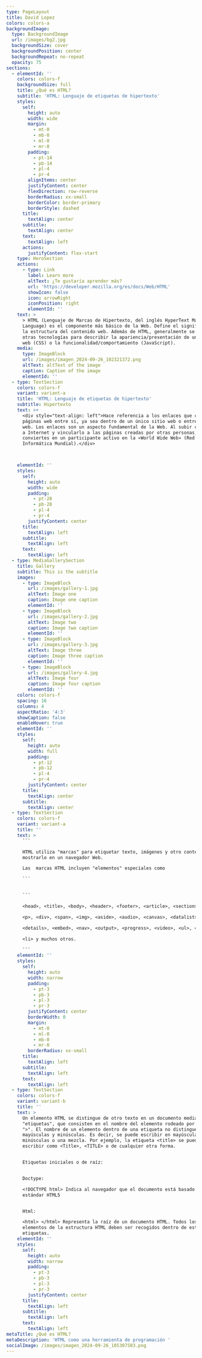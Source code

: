 ```yaml
---
type: PageLayout
title: David Lopez
colors: colors-a
backgroundImage:
  type: BackgroundImage
  url: /images/bg2.jpg
  backgroundSize: cover
  backgroundPosition: center
  backgroundRepeat: no-repeat
  opacity: 75
sections:
  - elementId: ''
    colors: colors-f
    backgroundSize: full
    title: ¿Qué es HTML?
    subtitle: 'HTML: Lenguaje de etiquetas de hipertexto'
    styles:
      self:
        height: auto
        width: wide
        margin:
          - mt-0
          - mb-0
          - ml-0
          - mr-0
        padding:
          - pt-14
          - pb-14
          - pl-4
          - pr-4
        alignItems: center
        justifyContent: center
        flexDirection: row-reverse
        borderRadius: xx-small
        borderColor: border-primary
        borderStyle: dashed
      title:
        textAlign: center
      subtitle:
        textAlign: center
      text:
        textAlign: left
      actions:
        justifyContent: flex-start
    type: HeroSection
    actions:
      - type: Link
        label: Learn more
        altText: ¿Te gustaría aprender más?
        url: 'https://developer.mozilla.org/es/docs/Web/HTML'
        showIcon: false
        icon: arrowRight
        iconPosition: right
        elementId: ''
    text: >
      > HTML (Lenguaje de Marcas de Hipertexto, del inglés HyperText Markup
      Language) es el componente más básico de la Web. Define el significado y
      la estructura del contenido web. Además de HTML, generalmente se utilizan
      otras tecnologías para describir la apariencia/presentación de una página
      web (CSS) o la funcionalidad/comportamiento (JavaScript).
    media:
      type: ImageBlock
      url: /images/imagen_2024-09-26_102321372.png
      altText: altText of the image
      caption: Caption of the image
      elementId: ''
  - type: TextSection
    colors: colors-f
    variant: variant-a
    title: 'HTML: Lenguaje de etiquetas de hipertexto'
    subtitle: Hipertexto
    text: >+
      <div style="text-align: left">Hace referencia a los enlaces que conectan
      páginas web entre sí, ya sea dentro de un único sitio web o entre sitios
      web. Los enlaces son un aspecto fundamental de la Web. Al subir contenido
      a Internet y vincularlo a las páginas creadas por otras personas, te
      conviertes en un participante activo en la «World Wide Web» (Red
      Informática Mundial).</div>



    elementId: ''
    styles:
      self:
        height: auto
        width: wide
        padding:
          - pt-28
          - pb-28
          - pl-4
          - pr-4
        justifyContent: center
      title:
        textAlign: left
      subtitle:
        textAlign: left
      text:
        textAlign: left
  - type: MediaGallerySection
    title: Gallery
    subtitle: This is the subtitle
    images:
      - type: ImageBlock
        url: /images/gallery-1.jpg
        altText: Image one
        caption: Image one caption
        elementId: ''
      - type: ImageBlock
        url: /images/gallery-2.jpg
        altText: Image two
        caption: Image two caption
        elementId: ''
      - type: ImageBlock
        url: /images/gallery-3.jpg
        altText: Image three
        caption: Image three caption
        elementId: ''
      - type: ImageBlock
        url: /images/gallery-4.jpg
        altText: Image four
        caption: Image four caption
        elementId: ''
    colors: colors-f
    spacing: 16
    columns: 4
    aspectRatio: '4:3'
    showCaption: false
    enableHover: true
    elementId: ''
    styles:
      self:
        height: auto
        width: full
        padding:
          - pt-12
          - pb-12
          - pl-4
          - pr-4
        justifyContent: center
      title:
        textAlign: center
      subtitle:
        textAlign: center
  - type: TextSection
    colors: colors-f
    variant: variant-a
    title: ''
    text: >
      ```

      HTML utiliza "marcas" para etiquetar texto, imágenes y otro contenido para
      mostrarlo en un navegador Web. 

      Las  marcas HTML incluyen "elementos" especiales como

      ```


      ```

      <head>, <title>, <body>, <header>, <footer>, <article>, <section>, 

      <p>, <div>, <span>, <img>, <aside>, <audio>, <canvas>, <datalist>, 

      <details>, <embed>, <nav>, <output>, <progress>, <video>, <ul>, <ol>, 

      <li> y muchos otros.

      ```
    elementId: ''
    styles:
      self:
        height: auto
        width: narrow
        padding:
          - pt-3
          - pb-3
          - pl-3
          - pr-3
        justifyContent: center
        borderWidth: 0
        margin:
          - mt-0
          - ml-0
          - mb-0
          - mr-0
        borderRadius: xx-small
      title:
        textAlign: left
      subtitle:
        textAlign: left
      text:
        textAlign: left
  - type: TextSection
    colors: colors-f
    variant: variant-b
    title: ''
    text: >
      Un elemento HTML se distingue de otro texto en un documento mediante
      "etiquetas", que consisten en el nombre del elemento rodeado por "<" y
      ">". El nombre de un elemento dentro de una etiqueta no distingue entre
      mayúsculas y minúsculas. Es decir, se puede escribir en mayúsculas,
      minúsculas o una mezcla. Por ejemplo, la etiqueta <title> se puede
      escribir como <Title>, <TITLE> o de cualquier otra forma.


      Etiquetas iniciales o de raíz:


      Doctype:

      <!DOCTYPE html> Indica al navegador que el documento está basado en el
      estándar HTML5


      Html:

      <html> </html> Representa la raíz de un documento HTML. Todos los demás
      elementos de la estructura HTML deben ser recogidos dentro de estas
      etiquetas.
    elementId: ''
    styles:
      self:
        height: auto
        width: narrow
        padding:
          - pt-3
          - pb-3
          - pl-3
          - pr-3
        justifyContent: center
      title:
        textAlign: left
      subtitle:
        textAlign: left
      text:
        textAlign: left
metaTitle: ¿Qué es HTML?
metaDescription: 'HTML como una herramienta de programación '
socialImage: /images/imagen_2024-09-26_105307503.png
---
```


